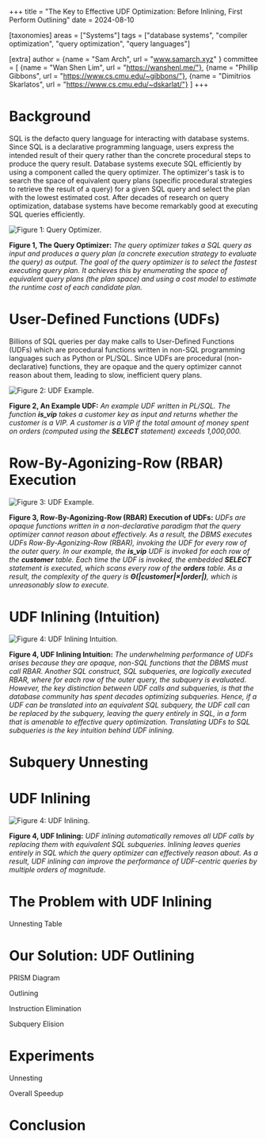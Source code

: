 +++
title = "The Key to Effective UDF Optimization: Before Inlining, First Perform Outlining"
date = 2024-08-10

[taxonomies]
areas = ["Systems"]
tags = ["database systems", "compiler optimization", "query optimization", "query languages"]

[extra]
author = {name = "Sam Arch", url = "www.samarch.xyz" }
committee = [
    {name = "Wan Shen Lim", url = "https://wanshenl.me/"},
    {name = "Phillip Gibbons", url = "https://www.cs.cmu.edu/~gibbons/"},
    {name = "Dimitrios Skarlatos", url = "https://www.cs.cmu.edu/~dskarlat/"}
]
+++

# Background

SQL is the defacto query language for interacting with database systems. Since SQL is a declarative programming language, users express the intended result of their query rather than the concrete procedural steps to produce the query result. Database systems execute SQL efficiently by using a component called the query optimizer. The optimizer's task is to search the space of equivalent query plans (specific procedural strategies to retrieve the result of a query) for a given SQL query and select the plan with the lowest estimated cost. After decades of research on query optimization, database systems have become remarkably good at executing SQL queries efficiently.

![Figure 1: Query Optimizer.](optimizer.png)
<p style="text-align: left;">
<b>Figure 1, The Query Optimizer:</b>
<em>
The query optimizer takes a SQL query as input and produces a query plan
 (a concrete execution strategy to evaluate the query) as output. The goal of the query optimizer is to select the fastest executing query plan. It achieves this by enumerating the space of equivalent query plans (the plan space) and using a cost model to estimate the runtime cost of each candidate plan.
</em></p>

# User-Defined Functions (UDFs)

Billions of SQL queries per day make calls to User-Defined Functions (UDFs) which are procedural functions written in non-SQL programming languages such as Python or PL/SQL. Since UDFs are procedural (non-declarative) functions, they are opaque and the query optimizer cannot reason about them, leading to slow, inefficient query plans.

![Figure 2: UDF Example.](udf.png)
<p style="text-align: left;">
<b>Figure 2, An Example UDF:</b>
<em>
An example UDF written in PL/SQL. The function <b>is_vip</b>
takes a customer key as input and returns whether the customer is a VIP.
A customer is a VIP if the total amount of money spent 
on orders (computed using the <b>SELECT</b> statement) exceeds 1,000,000.
</em></p>

# Row-By-Agonizing-Row (RBAR) Execution

![Figure 3: UDF Example.](rbar.png)
<p style="text-align: left;">
<b>Figure 3, Row-By-Agonizing-Row (RBAR) Execution of UDFs:</b>
<em>
UDFs are opaque functions written in a non-declarative paradigm that 
the query optimizer cannot reason about effectively.
As a result, the DBMS executes UDFs Row-By-Agonizing-Row (RBAR), invoking the 
UDF for every row of the outer query. In our example, the <b>is_vip</b> UDF
is invoked for each row of the <b>customer</b> table. Each time the UDF is invoked, 
the embedded <b>SELECT</b> statement is executed, which scans every row of the
<b>orders</b> table. As a result, the complexity of the query is <b>Θ(|customer|×|order|)</b>, which is unreasonably slow to execute. 
</em></p>

# UDF Inlining (Intuition)

![Figure 4: UDF Inlining Intuition.](intuition.png)
<p style="text-align: left;">
<b>Figure 4, UDF Inlining Intuition:</b>
<em>
The underwhelming performance of UDFs arises because they are opaque, non-SQL 
functions that the DBMS must call RBAR. Another SQL construct, SQL subqueries, are
logically executed RBAR, where for each row of the outer query, the subquery is evaluated. However, the key distinction between UDF calls and subqueries, is that the database community has spent decades optimizing subqueries. Hence, if a UDF can be translated into an equivalent SQL subquery, the UDF call can be replaced by 
the subquery, leaving the query entirely in SQL, in a form that is amenable to 
effective query optimization. Translating UDFs to SQL subqueries is the key intuition behind UDF inlining.
</em></p>

# Subquery Unnesting

# UDF Inlining

![Figure 4: UDF Inlining.](inlining.png)
<p style="text-align: left;">
<b>Figure 4, UDF Inlining:</b>
<em>
UDF inlining automatically removes all UDF calls by replacing
them with equivalent SQL subqueries. Inlining
leaves queries entirely in SQL which the query optimizer can effectively reason about. As a result, UDF inlining can improve the performance of UDF-centric queries
by multiple orders of magnitude.
</em></p>

# The Problem with UDF Inlining

Unnesting Table

# Our Solution: UDF Outlining

PRISM Diagram

Outlining

Instruction Elimination

Subquery Elision

# Experiments

Unnesting

Overall Speedup

# Conclusion